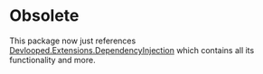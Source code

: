 # Obsolete

This package now just references [Devlooped.Extensions.DependencyInjection](http://nuget.org/packages/Devlooped.Extensions.DependencyInjection) 
which contains all its functionality and more.